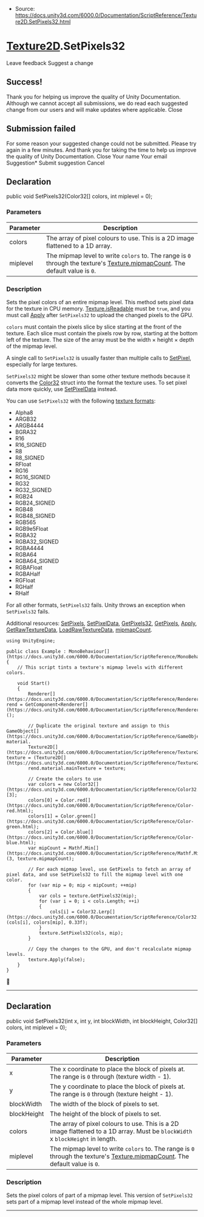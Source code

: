 * Source: https://docs.unity3d.com/6000.0/Documentation/ScriptReference/Texture2D.SetPixels32.html

#  [Texture2D](https://docs.unity3d.com/6000.0/Documentation/ScriptReference/Texture2D.html).SetPixels32
Leave feedback
Suggest a change
## Success!
Thank you for helping us improve the quality of Unity Documentation. Although we cannot accept all submissions, we do read each suggested change from our users and will make updates where applicable.
Close
## Submission failed
For some reason your suggested change could not be submitted. Please <a>try again</a> in a few minutes. And thank you for taking the time to help us improve the quality of Unity Documentation.
Close
Your name Your email Suggestion* Submit suggestion
Cancel
## Declaration
public void SetPixels32(Color32[] colors, int miplevel = 0); 
### Parameters
Parameter | Description  
---|---  
colors | The array of pixel colours to use. This is a 2D image flattened to a 1D array.  
miplevel | The mipmap level to write `colors` to. The range is `0` through the texture's [Texture.mipmapCount](https://docs.unity3d.com/6000.0/Documentation/ScriptReference/Texture-mipmapCount.html). The default value is `0`.  
### Description
Sets the pixel colors of an entire mipmap level.
This method sets pixel data for the texture in CPU memory. [Texture.isReadable](https://docs.unity3d.com/6000.0/Documentation/ScriptReference/Texture-isReadable.html) must be `true`, and you must call [Apply](https://docs.unity3d.com/6000.0/Documentation/ScriptReference/Texture2D.Apply.html) after `SetPixels32` to upload the changed pixels to the GPU.  
  
`colors` must contain the pixels slice by slice starting at the front of the texture. Each slice must contain the pixels row by row, starting at the bottom left of the texture. The size of the array must be the width × height × depth of the mipmap level.  
  
A single call to `SetPixels32` is usually faster than multiple calls to [SetPixel](https://docs.unity3d.com/6000.0/Documentation/ScriptReference/Texture2D.SetPixel.html), especially for large textures.  
  
`SetPixels32` might be slower than some other texture methods because it converts the [Color32](https://docs.unity3d.com/6000.0/Documentation/ScriptReference/Color32.html) struct into the format the texture uses. To set pixel data more quickly, use [SetPixelData](https://docs.unity3d.com/6000.0/Documentation/ScriptReference/Texture2D.SetPixelData.html) instead.  
  
You can use `SetPixels32` with the following [texture formats](https://docs.unity3d.com/6000.0/Documentation/ScriptReference/TextureFormat.html): 
  * Alpha8
  * ARGB32
  * ARGB4444
  * BGRA32
  * R16
  * R16_SIGNED
  * R8
  * R8_SIGNED
  * RFloat
  * RG16
  * RG16_SIGNED
  * RG32
  * RG32_SIGNED
  * RGB24
  * RGB24_SIGNED
  * RGB48
  * RGB48_SIGNED
  * RGB565
  * RGB9e5Float
  * RGBA32
  * RGBA32_SIGNED
  * RGBA4444
  * RGBA64
  * RGBA64_SIGNED
  * RGBAFloat
  * RGBAHalf
  * RGFloat
  * RGHalf
  * RHalf


For all other formats, `SetPixels32` fails. Unity throws an exception when `SetPixels32` fails.  
  
Additional resources: [SetPixels](https://docs.unity3d.com/6000.0/Documentation/ScriptReference/Texture2D.SetPixels.html), [SetPixelData](https://docs.unity3d.com/6000.0/Documentation/ScriptReference/Texture2D.SetPixelData.html), [GetPixels32](https://docs.unity3d.com/6000.0/Documentation/ScriptReference/Texture2D.GetPixels32.html), [GetPixels](https://docs.unity3d.com/6000.0/Documentation/ScriptReference/Texture2D.GetPixels.html), [Apply](https://docs.unity3d.com/6000.0/Documentation/ScriptReference/Texture2D.Apply.html), [GetRawTextureData](https://docs.unity3d.com/6000.0/Documentation/ScriptReference/Texture2D.GetRawTextureData.html), [LoadRawTextureData](https://docs.unity3d.com/6000.0/Documentation/ScriptReference/Texture2D.LoadRawTextureData.html), [mipmapCount](https://docs.unity3d.com/6000.0/Documentation/ScriptReference/Texture-mipmapCount.html).
```
using UnityEngine;  
  
public class Example : MonoBehaviour[](https://docs.unity3d.com/6000.0/Documentation/ScriptReference/MonoBehaviour.html)
{
    // This script tints a texture's mipmap levels with different colors.  
  
    void Start()
    {
        Renderer[](https://docs.unity3d.com/6000.0/Documentation/ScriptReference/Renderer.html) rend = GetComponent<Renderer[](https://docs.unity3d.com/6000.0/Documentation/ScriptReference/Renderer.html)>();  
  
        // Duplicate the original texture and assign to this GameObject[](https://docs.unity3d.com/6000.0/Documentation/ScriptReference/GameObject.html)'s material.
        Texture2D[](https://docs.unity3d.com/6000.0/Documentation/ScriptReference/Texture2D.html) texture = (Texture2D[](https://docs.unity3d.com/6000.0/Documentation/ScriptReference/Texture2D.html))Instantiate(rend.material.mainTexture);
        rend.material.mainTexture = texture;  
  
        // Create the colors to use
        var colors = new Color32[](https://docs.unity3d.com/6000.0/Documentation/ScriptReference/Color32.html)[3];
        colors[0] = Color.red[](https://docs.unity3d.com/6000.0/Documentation/ScriptReference/Color-red.html);
        colors[1] = Color.green[](https://docs.unity3d.com/6000.0/Documentation/ScriptReference/Color-green.html);
        colors[2] = Color.blue[](https://docs.unity3d.com/6000.0/Documentation/ScriptReference/Color-blue.html);
        var mipCount = Mathf.Min[](https://docs.unity3d.com/6000.0/Documentation/ScriptReference/Mathf.Min.html)(3, texture.mipmapCount);  
  
        // For each mipmap level, use GetPixels to fetch an array of pixel data, and use SetPixels32 to fill the mipmap level with one color.
        for (var mip = 0; mip < mipCount; ++mip)
        {
            var cols = texture.GetPixels32(mip);
            for (var i = 0; i < cols.Length; ++i)
            {
                cols[i] = Color32.Lerp[](https://docs.unity3d.com/6000.0/Documentation/ScriptReference/Color32.Lerp.html)(cols[i], colors[mip], 0.33f);
            }
            texture.SetPixels32(cols, mip);
        }  
  
        // Copy the changes to the GPU, and don't recalculate mipmap levels.
        texture.Apply(false);
    }
}

```

* * *
## Declaration
public void SetPixels32(int x, int y, int blockWidth, int blockHeight, Color32[] colors, int miplevel = 0); 
### Parameters
Parameter | Description  
---|---  
x | The x coordinate to place the block of pixels at. The range is `0` through (texture width - 1).  
y | The y coordinate to place the block of pixels at. The range is `0` through (texture height - 1).  
blockWidth | The width of the block of pixels to set.  
blockHeight | The height of the block of pixels to set.  
colors | The array of pixel colours to use. This is a 2D image flattened to a 1D array. Must be `blockWidth` x `blockHeight` in length.  
miplevel | The mipmap level to write `colors` to. The range is `0` through the texture's [Texture.mipmapCount](https://docs.unity3d.com/6000.0/Documentation/ScriptReference/Texture-mipmapCount.html). The default value is `0`.  
### Description
Sets the pixel colors of part of a mipmap level.
This version of `SetPixels32` sets part of a mipmap level instead of the whole mipmap level.
* * *
